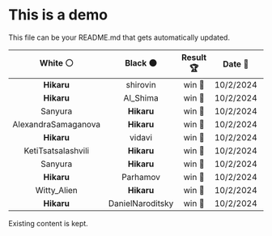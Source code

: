 # This is a demo

This file can be your README.md that gets automatically updated.

<!--START_SECTION:chessStats-->
<!-- Automatically generated with https://github.com/Balastrong/chess-stats-action -->

| White ⚪ | Black ⚫ | Result 🏆 | Date 📅 | Position 🗺️ |
|:---:|:---:|:---:|:---:|:---:|
| **Hikaru** | shirovin | win 🥇 | 10/2/2024 | <a href="http://www.ee.unb.ca/cgi-bin/tervo/fen.pl?select=3r2k1/p1PP1p1p/p5p1/5p2/P7/2b1PN2/1pP1KPPP/3R4 b - -">Link</a> |
| **Hikaru** | Al_Shima | win 🥇 | 10/2/2024 | <a href="http://www.ee.unb.ca/cgi-bin/tervo/fen.pl?select=8/8/3k2K1/5R2/8/8/8/8 b - -">Link</a> |
| Sanyura | **Hikaru** | win 🥇 | 10/2/2024 | <a href="http://www.ee.unb.ca/cgi-bin/tervo/fen.pl?select=r1q2r1k/ppp4p/2np1p1P/4p3/2P1P1p1/4PNPB/P3P3/Q5KR w - -">Link</a> |
| AlexandraSamaganova | **Hikaru** | win 🥇 | 10/2/2024 | <a href="http://www.ee.unb.ca/cgi-bin/tervo/fen.pl?select=8/p2kp3/1p1p2p1/3P3r/2P4K/2P5/P3n1r1/2B1R3 w - -">Link</a> |
| **Hikaru** | vidavi | win 🥇 | 10/2/2024 | <a href="http://www.ee.unb.ca/cgi-bin/tervo/fen.pl?select=3q2k1/8/4prp1/4Q1Np/p2nP2P/2BP4/P5PK/8 b - -">Link</a> |
| KetiTsatsalashvili | **Hikaru** | win 🥇 | 10/2/2024 | <a href="http://www.ee.unb.ca/cgi-bin/tervo/fen.pl?select=4r3/2p4k/3p4/1RnP2RN/4p3/7p/5n1P/r5NK w - -">Link</a> |
| Sanyura | **Hikaru** | win 🥇 | 10/2/2024 | <a href="http://www.ee.unb.ca/cgi-bin/tervo/fen.pl?select=r3k1nr/ppp1pp2/2np2p1/6B1/2N5/2PP1Nq1/PP6/R2Q1RK1 w kq -">Link</a> |
| **Hikaru** | Parhamov | win 🥇 | 10/2/2024 | <a href="http://www.ee.unb.ca/cgi-bin/tervo/fen.pl?select=8/8/4p2k/5b2/5PNK/1pr2q2/8/8 b - -">Link</a> |
| Witty_Alien | **Hikaru** | win 🥇 | 10/2/2024 | <a href="http://www.ee.unb.ca/cgi-bin/tervo/fen.pl?select=1r5r/p2k1p1p/4p1pP/2p2n2/7R/2qP1Q2/P1P1KPP1/R7 w - -">Link</a> |
| **Hikaru** | DanielNaroditsky | win 🥇 | 10/2/2024 | <a href="http://www.ee.unb.ca/cgi-bin/tervo/fen.pl?select=k7/2Q5/8/1p6/1P6/2BR2P1/P4P2/6K1 w - -">Link</a> |

<!--END_SECTION:chessStats-->

Existing content is kept.
